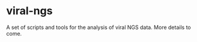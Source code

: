 viral-ngs
=========

A set of scripts and tools for the analysis of viral NGS data.  More details to come.
